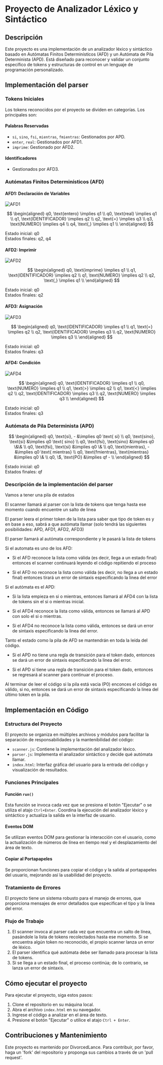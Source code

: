 # Proyecto de Analizador Léxico y Sintáctico

## Descripción

Este proyecto es una implementación de un analizador léxico y sintáctico basado en Autómatas Finitos Determinísticos (AFD) y un Autómata de Pila Determinista (APD). Está diseñado para reconocer y validar un conjunto específico de tokens y estructuras de control en un lenguaje de programación personalizado.

## Implementación del parser

### Tokens Iniciales

Los tokens reconocidos por el proyecto se dividen en categorías. Los principales son:

#### Palabras Reservadas
* `si`, `sino`, `fsi`, `mientras`, `fmientras`: Gestionados por APD.
* `enter`, `real`: Gestionados por AFD1.
* `imprime`: Gestionado por AFD2.

#### Identificadores
* Gestionados por AFD3.

### Autómatas Finitos Determinísticos (AFD)

#### AFD1: Declaración de Variables

![AFD1](https://github.com/DivorcedLance/compilador-basico/assets/104219610/9936e5b0-3660-4b04-b90c-8f8fe959edf6)

$$
\begin{aligned}
q0, \text{entero} \implies q1 \\
q0, \text{real} \implies q1 \\
q1, \text{IDENTIFICADOR} \implies q2 \\
q2, \text{=} \implies q3 \\
q3, \text{NUMERO} \implies q4 \\
q4, \text{,} \implies q1 \\
\end{aligned}
$$

Estado inicial: q0  
Estados finales: q2, q4

#### AFD2: Imprimir

![AFD2](https://github.com/DivorcedLance/compilador-basico/assets/104219610/7e05df57-3ffa-4b84-b893-00e369d9d299)

$$
\begin{aligned}
q0, \text{imprime} \implies q1 \\
q1, \text{IDENTIFICADOR} \implies q2 \\
q1, \text{NUMERO} \implies q2 \\
q2, \text{,} \implies q1 \\
\end{aligned}
$$

Estado inicial: q0  
Estados finales: q2

#### AFD3: Asignación

![AFD3](https://github.com/DivorcedLance/compilador-basico/assets/104219610/f8d4937a-3efe-4a29-bf81-a2d27436b9b3)

$$
\begin{aligned}
q0, \text{IDENTIFICADOR} \implies q1 \\
q1, \text{=} \implies q2 \\
q2, \text{IDENTIFICADOR} \implies q3 \\
q2, \text{NUMERO} \implies q3 \\
\end{aligned}
$$

Estado inicial: q0  
Estados finales: q3

#### AFD4: Condición

![AFD4](https://github.com/DivorcedLance/compilador-basico/assets/104219610/83d06a02-d968-44ae-9dbc-3896c2b5e6f8)

$$
\begin{aligned}
q0, \text{IDENTIFICADOR} \implies q1 \\
q0, \text{NUMERO} \implies q1 \\
q1, \text{>} \implies q2 \\
q1, \text{<} \implies q2 \\
q2, \text{IDENTIFICADOR} \implies q3 \\
q2, \text{NUMERO} \implies q3 \\
\end{aligned}
$$

Estado inicial: q0  
Estados finales: q3

### Autómata de Pila Determinista (APD)

$$
\begin{aligned}
q0, \text{si}, - &\implies q0 \text{ si} \\
q0, \text{sino}, \text{si} &\implies q0 \text{ sino} \\
q0, \text{fsi}, \text{sino} &\implies q0 \&\& \\
q0, \text{fsi}, \text{si} &\implies q0 \& \\
q0, \text{mientras}, - &\implies q0 \text{ mientras} \\
q0, \text{fmientras}, \text{mientras} &\implies q0 \& \\
q0, \$, \text{PO} &\implies qf - \\
\end{aligned}
$$

Estado inicial: q0  
Estados finales: qf

### Descripción de la implementación del parser

Vamos a tener una pila de estados

El scanner llamará al parser con la lista de tokens que tenga hasta ese momento cuando encuentre un salto de linea

El parser leera el primer token de la lista para saber que tipo de token es y en base a eso, sabrá a que autómata llamar (solo tendrá las siguientes posibilidades: APD, AFD1, AFD2, AFD3)

El parser llamará al autómata correspondiente y le pasará la lista de tokens

Si el automata es uno de los AFD:

* Si el AFD reconoce la lista como válida (es decir, llega a un estado final) entonces el scanner continuará leyendo el código repitiendo el proceso

* Si el AFD no reconoce la lista como válida (es decir, no llega a un estado final) entonces tirará un error de sintaxis especificando la linea del error

Si el autómata es el APD:

* Si la lista empieza en si o mientras, entonces llamará al AFD4 con la lista de tokens sin el si o mientras inicial. 

- Si el AFD4 reconoce la lista como válida, entonces se llamará al APD con solo el si o mientras.

- Si el AFD4 no reconoce la lista como válida, entonces se dará un error de sintaxis especificando la linea del error.

Tanto el estado como la pila de AFD se mantendrán en toda la leída del código. 

* Si el APD no tiene una regla de transición para el token dado, entonces se dará un error de sintaxis especificando la linea del error.

* Si el APD sí tiene una regla de transición para el token dado, entonces se regresará al scanner para continuar el proceso.

Al terminar de leer el código si la pila está vacia (P0) enconces el código es válido, si no, entonces se dará un error de sintaxis especificando la linea del último token en la pila.

## Implementación en Código

### Estructura del Proyecto

El proyecto se organiza en múltiples archivos y módulos para facilitar la separación de responsabilidades y la mantenibilidad del código:

- `scanner.js`: Contiene la implementación del analizador léxico.
- `parser.js`: Implementa el analizador sintáctico y decide qué autómata llamar.
- `index.html`: Interfaz gráfica del usuario para la entrada del código y visualización de resultados.

### Funciones Principales

#### Función `run()`

Esta función se invoca cada vez que se presiona el botón "Ejecutar" o se utiliza el atajo `Ctrl+Enter`. Coordina la ejecución del analizador léxico y sintáctico y actualiza la salida en la interfaz de usuario.

#### Eventos DOM

Se utilizan eventos DOM para gestionar la interacción con el usuario, como la actualización de números de línea en tiempo real y el desplazamiento del área de texto.

#### Copiar al Portapapeles

Se proporcionan funciones para copiar el código y la salida al portapapeles del usuario, mejorando así la usabilidad del proyecto.

### Tratamiento de Errores

El proyecto tiene un sistema robusto para el manejo de errores, que proporciona mensajes de error detallados que especifican el tipo y la línea del error.

### Flujo de Trabajo

1. El scanner invoca al parser cada vez que encuentra un salto de línea, pasándole la lista de tokens recolectados hasta ese momento. Si se encuentra algún token no reconocido, el propio scanner lanza un error de léxico.
2. El parser identifica qué autómata debe ser llamado para procesar la lista de tokens.
3. Si se llega a un estado final, el proceso continúa; de lo contrario, se lanza un error de sintaxis.

## Cómo ejecutar el proyecto

Para ejecutar el proyecto, siga estos pasos:

1. Clone el repositorio en su máquina local.
2. Abra el archivo `index.html` en su navegador.
3. Ingrese el código a analizar en el área de texto.
4. Presione el botón "Ejecutar" o utilice el atajo `Ctrl + Enter`.

## Contribuciones y Mantenimiento

Este proyecto es mantenido por DivorcedLance. Para contribuir, por favor, haga un 'fork' del repositorio y proponga sus cambios a través de un 'pull request'.
